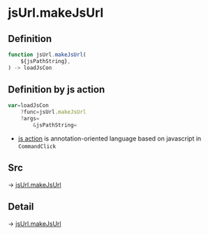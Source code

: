 # jsUrl.makeJsUrl

## Definition

```js.js
function jsUrl.makeJsUrl(
	${jsPathString},
) -> loadJsCon
```


## Definition by js action

```js.js
var=loadJsCon
	?func=jsUrl.makeJsUrl
	?args=
		&jsPathString=
```

- [js action](#) is annotation-oriented language based on javascript in `CommandClick`

## Src

-> [jsUrl.makeJsUrl](https://github.com/puutaro/CommandClick/blob/master/app/src/main/java/com/puutaro/commandclick/fragment_lib/terminal_fragment/js_interface/JsUrl.kt#L23)

## Detail

-> [jsUrl.makeJsUrl](https://github.com/puutaro/CommandClick/blob/master/md/developer/js_interface/details/JsUrl/makeJsUrl.md)
